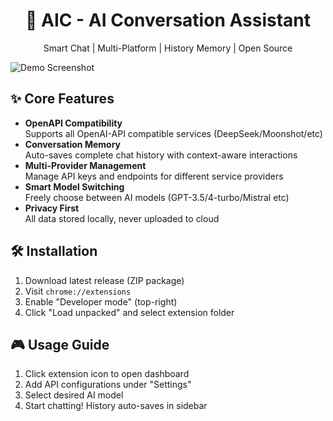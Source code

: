 <div align="center">
  <h1>🤖 AIC - AI Conversation Assistant</h1>
  <p>Smart Chat | Multi-Platform | History Memory | Open Source</p>
</div>

![Demo Screenshot](demo-screenshot.png)

## ✨ Core Features
- **OpenAPI Compatibility**  
  Supports all OpenAI-API compatible services (DeepSeek/Moonshot/etc)
- **Conversation Memory**  
  Auto-saves complete chat history with context-aware interactions
- **Multi-Provider Management**  
  Manage API keys and endpoints for different service providers
- **Smart Model Switching**  
  Freely choose between AI models (GPT-3.5/4-turbo/Mistral etc)
- **Privacy First**  
  All data stored locally, never uploaded to cloud

## 🛠️ Installation
1. Download latest release (ZIP package)
2. Visit `chrome://extensions`
3. Enable "Developer mode" (top-right)
4. Click "Load unpacked" and select extension folder

## 🎮 Usage Guide
1. Click extension icon to open dashboard
2. Add API configurations under "Settings"
3. Select desired AI model
4. Start chatting! History auto-saves in sidebar
